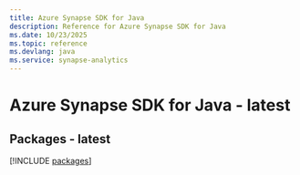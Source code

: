 ```yaml
---
title: Azure Synapse SDK for Java
description: Reference for Azure Synapse SDK for Java
ms.date: 10/23/2025
ms.topic: reference
ms.devlang: java
ms.service: synapse-analytics
---
```

# Azure Synapse SDK for Java - latest
## Packages - latest
[!INCLUDE [packages](synapse-index.md)]